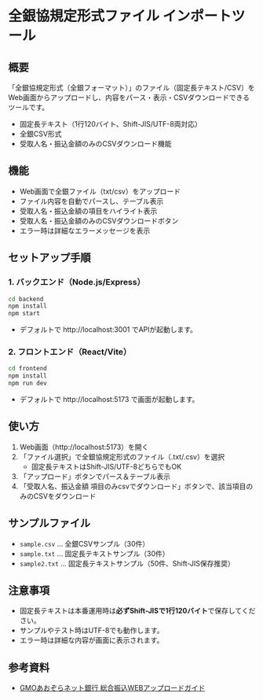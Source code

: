 # 全銀協規定形式ファイル インポートツール

## 概要
「全銀協規定形式（全銀フォーマット）」のファイル（固定長テキスト/CSV）をWeb画面からアップロードし、内容をパース・表示・CSVダウンロードできるツールです。

- 固定長テキスト（1行120バイト、Shift-JIS/UTF-8両対応）
- 全銀CSV形式
- 受取人名・振込金額のみのCSVダウンロード機能

## 機能
- Web画面で全銀ファイル（txt/csv）をアップロード
- ファイル内容を自動でパースし、テーブル表示
- 受取人名・振込金額の項目をハイライト表示
- 受取人名・振込金額のみのCSVダウンロードボタン
- エラー時は詳細なエラーメッセージを表示

## セットアップ手順

### 1. バックエンド（Node.js/Express）

```sh
cd backend
npm install
npm start
```
- デフォルトで http://localhost:3001 でAPIが起動します。

### 2. フロントエンド（React/Vite）

```sh
cd frontend
npm install
npm run dev
```
- デフォルトで http://localhost:5173 で画面が起動します。

## 使い方
1. Web画面（http://localhost:5173）を開く
2. 「ファイル選択」で全銀協規定形式のファイル（.txt/.csv）を選択
   - 固定長テキストはShift-JIS/UTF-8どちらでもOK
3. 「アップロード」ボタンでパース＆テーブル表示
4. 「受取人名、振込金額 項目のみcsvでダウンロード」ボタンで、該当項目のみのCSVをダウンロード

## サンプルファイル
- `sample.csv` ... 全銀CSVサンプル（30件）
- `sample.txt` ... 固定長テキストサンプル（30件）
- `sample2.txt` ... 固定長テキストサンプル（50件、Shift-JIS保存推奨）

## 注意事項
- 固定長テキストは本番運用時は**必ずShift-JISで1行120バイト**で保存してください。
- サンプルやテスト時はUTF-8でも動作します。
- エラー時は詳細な内容が画面に表示されます。

## 参考資料
- [GMOあおぞらネット銀行 総合振込WEBアップロードガイド](https://gmo-aozora.com/support/guide/tranfer-upload.pdf)

